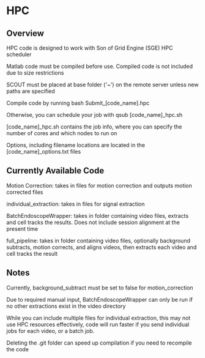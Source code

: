 # HPC
## Overview
HPC code is designed to work with Son of Grid Engine (SGE) HPC scheduler

Matlab code must be compiled before use. Compiled code is not included due to size restrictions

SCOUT must be placed at base folder ('~') on the remote server unless new paths are specified

Compile code by running bash Submit_[code_name].hpc

Otherwise, you can schedule your job with qsub [code_name]_hpc.sh

[code_name]_hpc.sh contains the job info, where you can specify the number of cores and which nodes to run on

Options, including filename locations are located in the [code_name]_options.txt files

## Currently Available Code

Motion Correction: takes in files for motion correction and outputs motion corrected files

individual_extraction: takes in files for signal extraction

BatchEndoscopeWrapper: takes in folder containing video files, extracts and cell tracks the results. Does not include session alignment at the present time


full_pipeline: takes in folder containing video files, optionally background subtracts, motion corrects, and aligns videos, then extracts each video and cell tracks the result


## Notes

Currently, background_subtract must be set to false for motion_correction

Due to required manual input, BatchEndoscopeWrapper can only be run if no other extractions exist in the video directory

While you can include multiple files for individual extraction, this may not use HPC resources effectively, code will run faster if you send individual jobs for each video, or a batch job.

Deleting the .git folder can speed up compilation if you need to recompile the code